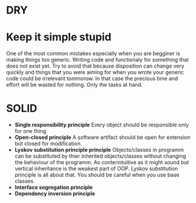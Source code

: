 # DRY

# Keep it simple stupid
One of the most common mistakes especially when you are begginer is making things too generic. Writing code and functionaly for something that does not exist yet. Try to avoid that because disposition can change very quickly and things that you were aiming for when you wrote your generic code could be irrelevant tommorow. In that case the precious time and effort will be wasted for nothing. Only the tasks at hand.

# SOLID
  * __Single responsibility principle__
  Every object should be responsible only for one thing
  * __Open-closed principle__
  A software artifact should be open for extension but closed for modification.
  * __Lyskov substitution principle principle__
  Objects/classes in programm can be substituted by thier inherited objects/classes without changing the behaviour of the programm.
  As conterintuitive as it might sound but vertical inheritance is the weakest part of OOP. Lyskov substitution principle is all about that. You should be careful when you use base classes.
  * __Interface segregation principle__
  * __Dependency inversion principle__
  
  
